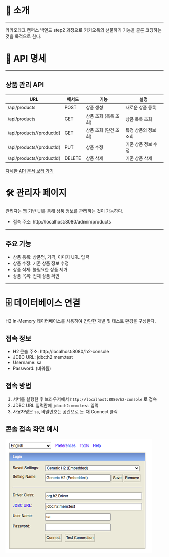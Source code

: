 # 📝 소개

- - -
카카오테크 캠퍼스 백엔드 step2 과정으로 카카오톡의 선물하기 기능을 클론 코딩하는 것을 목적으로 한다.

# 📖 API 명세

- - -

## 상품 관리 API

| URL                       | 메서드    | 기능            | 설명           |
|---------------------------|--------|---------------|--------------|
| /api/products             | POST   | 상품 생성         | 새로운 상품 등록    |
| /api/products             | GET    | 상품 조회 (목록 조회) | 상품 목록 조회     |
| /api/products/{productId} | GET    | 상품 조회 (단건 조회) | 특정 상품의 정보 조회 |
| /api/products/{productId} | PUT    | 상품 수정         | 기존 상품 정보 수정  |
| /api/products/{productId} | DELETE | 상품 삭제         | 기존 상품 삭제     |

[자세한 API 문서 보러 가기](Api.md)

# 🛠️ 관리자 페이지

관리자는 웹 기반 UI를 통해 상품 정보를 관리하는 것이 가능하다.

- 접속 주소: http://localhost:8080/admin/products

---

## 주요 기능

- 상품 등록: 상품명, 가격, 이미지 URL 입력
- 상품 수정: 기존 상품 정보 수정
- 상품 삭제: 불필요한 상품 제거
- 상품 목록: 전체 상품 확인

---

# 🗄️️ 데이터베이스 연결

H2 In-Memory 데이터베이스를 사용하여 간단한 개발 및 테스트 환경을 구성한다.

## 접속 정보

- H2 콘솔 주소: http://localhost:8080/h2-console
- JDBC URL: jdbc:h2:mem:test
- Username: sa
- Password: (비워둠)

## 접속 방법

1. 서버를 실행한 후 브라우저에서 `http://localhost:8080/h2-console` 로 접속
2. JDBC URL 입력란에 `jdbc:h2:mem:test` 입력
3. 사용자명은 `sa`, 비밀번호는 공란으로 둔 채 Connect 클릭

## 콘솔 접속 화면 예시

![H2 접속 예시](images/h2.png)